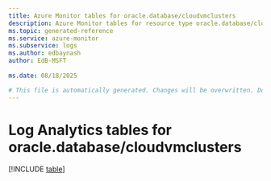 ```yaml
---
title: Azure Monitor tables for oracle.database/cloudvmclusters
description: Azure Monitor tables for resource type oracle.database/cloudvmclusters
ms.topic: generated-reference
ms.service: azure-monitor
ms.subservice: logs
ms.author: edbaynash
author: EdB-MSFT
   
ms.date: 08/18/2025

# This file is automatically generated. Changes will be overwritten. Do not change this file directly.
---
```


# Log Analytics tables for oracle.database/cloudvmclusters  

[!INCLUDE [table](~/reusable-content/ce-skilling/azure/includes/azure-monitor/reference/tables/oracle-database_cloudvmclusters-include.md)]

